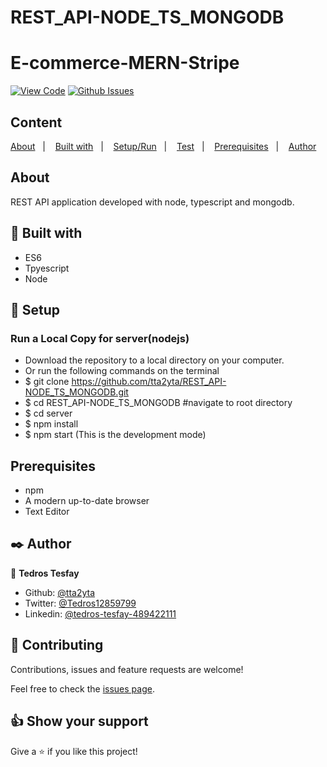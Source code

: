 # REST_API-NODE_TS_MONGODB
# E-commerce-MERN-Stripe

[![View Code](https://img.shields.io/badge/View%20-Code-green)](https://github.com/tta2yta/E-commerce-MERN-Stripe//pulls)
[![Github Issues](https://img.shields.io/badge/GitHub-Issues-orange)](https://github.com/tta2yta/E-commerce-MERN-Stripe/issues)


## Content

<a text-align="center" href="#about">About</a>&nbsp;&nbsp;&nbsp;|&nbsp;&nbsp;&nbsp;
<a href="#with">Built with</a>&nbsp;&nbsp;&nbsp;|&nbsp;&nbsp;&nbsp;
<a href="#setup">Setup/Run</a>&nbsp;&nbsp;&nbsp;|&nbsp;&nbsp;&nbsp;
<a href="#test">Test</a>&nbsp;&nbsp;&nbsp;|&nbsp;&nbsp;&nbsp;
<a href="#prerequisites">Prerequisites</a>&nbsp;&nbsp;&nbsp;|&nbsp;&nbsp;&nbsp;
<a href="#author">Author</a>


## About <a name = "about"></a>

REST API application developed with node, typescript and mongodb.


## 🔧 Built with<a name = "with"></a>

- ES6
- Tpyescript
- Node

## 🔨 Setup<a name = "setup"></a>
### Run a Local Copy for server(nodejs)
- Download the repository to a local directory on your computer.
- Or run the following commands on the terminal
- $ git clone https://github.com/tta2yta/REST_API-NODE_TS_MONGODB.git
- $ cd REST_API-NODE_TS_MONGODB    #navigate to root directory
- $ cd server
- $ npm install
- $ npm start (This is the development mode)


## Prerequisites<a name = "prerequisites"></a>
- npm
- A modern up-to-date browser
- Text Editor

## ✒️  Author <a name = "author"></a>

👤 **Tedros Tesfay**

- Github: [@tta2yta](https://github.com/tta2yta)
- Twitter: [@Tedros12859799](https://twitter.com/Tedros12859799)
- Linkedin: [@tedros-tesfay-489422111](https://www.linkedin.com/in/tedros-tesfay-489422111/)


## 🤝 Contributing

Contributions, issues and feature requests are welcome!

Feel free to check the [issues page](https://github.com/tta2yta/REST_API-NODE_TS_MONGODB/issues).


## 👍 Show your support

Give a ⭐️ if you like this project!

</div>

